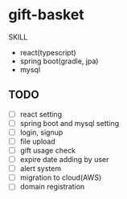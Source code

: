 # gift-basket

SKILL
- react(typescript)
- spring boot(gradle, jpa)
- mysql

## TODO
- [ ] react setting
- [ ] spring boot and mysql setting
- [ ] login, signup
- [ ] file upload
- [ ] gift usage check
- [ ] expire date adding by user
- [ ] alert system
- [ ] migration to cloud(AWS)
- [ ] domain registration
